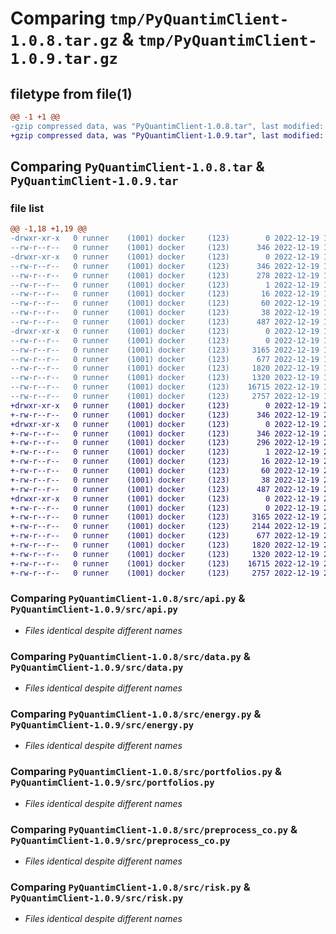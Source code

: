 # Comparing `tmp/PyQuantimClient-1.0.8.tar.gz` & `tmp/PyQuantimClient-1.0.9.tar.gz`

## filetype from file(1)

```diff
@@ -1 +1 @@
-gzip compressed data, was "PyQuantimClient-1.0.8.tar", last modified: Mon Dec 19 18:19:13 2022, max compression
+gzip compressed data, was "PyQuantimClient-1.0.9.tar", last modified: Mon Dec 19 20:05:36 2022, max compression
```

## Comparing `PyQuantimClient-1.0.8.tar` & `PyQuantimClient-1.0.9.tar`

### file list

```diff
@@ -1,18 +1,19 @@
-drwxr-xr-x   0 runner    (1001) docker     (123)        0 2022-12-19 18:19:13.188602 PyQuantimClient-1.0.8/
--rw-r--r--   0 runner    (1001) docker     (123)      346 2022-12-19 18:19:13.188602 PyQuantimClient-1.0.8/PKG-INFO
-drwxr-xr-x   0 runner    (1001) docker     (123)        0 2022-12-19 18:19:13.188602 PyQuantimClient-1.0.8/PyQuantimClient.egg-info/
--rw-r--r--   0 runner    (1001) docker     (123)      346 2022-12-19 18:19:13.000000 PyQuantimClient-1.0.8/PyQuantimClient.egg-info/PKG-INFO
--rw-r--r--   0 runner    (1001) docker     (123)      278 2022-12-19 18:19:13.000000 PyQuantimClient-1.0.8/PyQuantimClient.egg-info/SOURCES.txt
--rw-r--r--   0 runner    (1001) docker     (123)        1 2022-12-19 18:19:13.000000 PyQuantimClient-1.0.8/PyQuantimClient.egg-info/dependency_links.txt
--rw-r--r--   0 runner    (1001) docker     (123)       16 2022-12-19 18:19:13.000000 PyQuantimClient-1.0.8/PyQuantimClient.egg-info/top_level.txt
--rw-r--r--   0 runner    (1001) docker     (123)       60 2022-12-19 18:19:05.000000 PyQuantimClient-1.0.8/README.md
--rw-r--r--   0 runner    (1001) docker     (123)       38 2022-12-19 18:19:13.188602 PyQuantimClient-1.0.8/setup.cfg
--rw-r--r--   0 runner    (1001) docker     (123)      487 2022-12-19 18:19:05.000000 PyQuantimClient-1.0.8/setup.py
-drwxr-xr-x   0 runner    (1001) docker     (123)        0 2022-12-19 18:19:13.188602 PyQuantimClient-1.0.8/src/
--rw-r--r--   0 runner    (1001) docker     (123)        0 2022-12-19 18:19:05.000000 PyQuantimClient-1.0.8/src/__init__.py
--rw-r--r--   0 runner    (1001) docker     (123)     3165 2022-12-19 18:19:05.000000 PyQuantimClient-1.0.8/src/api.py
--rw-r--r--   0 runner    (1001) docker     (123)      677 2022-12-19 18:19:05.000000 PyQuantimClient-1.0.8/src/data.py
--rw-r--r--   0 runner    (1001) docker     (123)     1820 2022-12-19 18:19:05.000000 PyQuantimClient-1.0.8/src/energy.py
--rw-r--r--   0 runner    (1001) docker     (123)     1320 2022-12-19 18:19:05.000000 PyQuantimClient-1.0.8/src/portfolios.py
--rw-r--r--   0 runner    (1001) docker     (123)    16715 2022-12-19 18:19:05.000000 PyQuantimClient-1.0.8/src/preprocess_co.py
--rw-r--r--   0 runner    (1001) docker     (123)     2757 2022-12-19 18:19:05.000000 PyQuantimClient-1.0.8/src/risk.py
+drwxr-xr-x   0 runner    (1001) docker     (123)        0 2022-12-19 20:05:36.514548 PyQuantimClient-1.0.9/
+-rw-r--r--   0 runner    (1001) docker     (123)      346 2022-12-19 20:05:36.514548 PyQuantimClient-1.0.9/PKG-INFO
+drwxr-xr-x   0 runner    (1001) docker     (123)        0 2022-12-19 20:05:36.514548 PyQuantimClient-1.0.9/PyQuantimClient.egg-info/
+-rw-r--r--   0 runner    (1001) docker     (123)      346 2022-12-19 20:05:36.000000 PyQuantimClient-1.0.9/PyQuantimClient.egg-info/PKG-INFO
+-rw-r--r--   0 runner    (1001) docker     (123)      296 2022-12-19 20:05:36.000000 PyQuantimClient-1.0.9/PyQuantimClient.egg-info/SOURCES.txt
+-rw-r--r--   0 runner    (1001) docker     (123)        1 2022-12-19 20:05:36.000000 PyQuantimClient-1.0.9/PyQuantimClient.egg-info/dependency_links.txt
+-rw-r--r--   0 runner    (1001) docker     (123)       16 2022-12-19 20:05:36.000000 PyQuantimClient-1.0.9/PyQuantimClient.egg-info/top_level.txt
+-rw-r--r--   0 runner    (1001) docker     (123)       60 2022-12-19 20:05:26.000000 PyQuantimClient-1.0.9/README.md
+-rw-r--r--   0 runner    (1001) docker     (123)       38 2022-12-19 20:05:36.514548 PyQuantimClient-1.0.9/setup.cfg
+-rw-r--r--   0 runner    (1001) docker     (123)      487 2022-12-19 20:05:26.000000 PyQuantimClient-1.0.9/setup.py
+drwxr-xr-x   0 runner    (1001) docker     (123)        0 2022-12-19 20:05:36.514548 PyQuantimClient-1.0.9/src/
+-rw-r--r--   0 runner    (1001) docker     (123)        0 2022-12-19 20:05:26.000000 PyQuantimClient-1.0.9/src/__init__.py
+-rw-r--r--   0 runner    (1001) docker     (123)     3165 2022-12-19 20:05:26.000000 PyQuantimClient-1.0.9/src/api.py
+-rw-r--r--   0 runner    (1001) docker     (123)     2144 2022-12-19 20:05:26.000000 PyQuantimClient-1.0.9/src/benchmarks.py
+-rw-r--r--   0 runner    (1001) docker     (123)      677 2022-12-19 20:05:26.000000 PyQuantimClient-1.0.9/src/data.py
+-rw-r--r--   0 runner    (1001) docker     (123)     1820 2022-12-19 20:05:26.000000 PyQuantimClient-1.0.9/src/energy.py
+-rw-r--r--   0 runner    (1001) docker     (123)     1320 2022-12-19 20:05:26.000000 PyQuantimClient-1.0.9/src/portfolios.py
+-rw-r--r--   0 runner    (1001) docker     (123)    16715 2022-12-19 20:05:26.000000 PyQuantimClient-1.0.9/src/preprocess_co.py
+-rw-r--r--   0 runner    (1001) docker     (123)     2757 2022-12-19 20:05:26.000000 PyQuantimClient-1.0.9/src/risk.py
```

### Comparing `PyQuantimClient-1.0.8/src/api.py` & `PyQuantimClient-1.0.9/src/api.py`

 * *Files identical despite different names*

### Comparing `PyQuantimClient-1.0.8/src/data.py` & `PyQuantimClient-1.0.9/src/data.py`

 * *Files identical despite different names*

### Comparing `PyQuantimClient-1.0.8/src/energy.py` & `PyQuantimClient-1.0.9/src/energy.py`

 * *Files identical despite different names*

### Comparing `PyQuantimClient-1.0.8/src/portfolios.py` & `PyQuantimClient-1.0.9/src/portfolios.py`

 * *Files identical despite different names*

### Comparing `PyQuantimClient-1.0.8/src/preprocess_co.py` & `PyQuantimClient-1.0.9/src/preprocess_co.py`

 * *Files identical despite different names*

### Comparing `PyQuantimClient-1.0.8/src/risk.py` & `PyQuantimClient-1.0.9/src/risk.py`

 * *Files identical despite different names*

